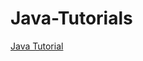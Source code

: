 # Java-Tutorials

[Java Tutorial](https://socialify.git.ci/maqsoodhussain/java_tutorial/image?language=1&owner=1&name=1&stargazers=1&theme=Light)
